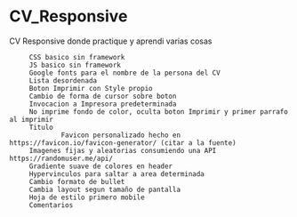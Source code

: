 # CV_Responsive
CV Responsive donde practique y aprendi varias cosas

		 CSS basico sin framework
		 JS basico sin framework
		 Google fonts para el nombre de la persona del CV
		 Lista desordenada
		 Boton Imprimir con Style propio
		 Cambio de forma de cursor sobre boton
		 Invocacion a Impresora predeterminada
	  	 No imprime fondo de color, oculta boton Imprimir y primer parrafo al imprimir
		 Titulo
                 Favicon personalizado hecho en https://favicon.io/favicon-generator/ (citar a la fuente)
		 Imagenes fijas y aleatorias consumiendo una API https://randomuser.me/api/
	  	 Gradiente suave de colores en header
	  	 Hypervinculos para saltar a area determinada
		 Cambio formato de bullet
		 Cambia layout segun tamaño de pantalla
		 Hoja de estilo primero mobile
		 Comentarios

